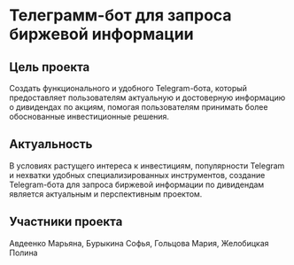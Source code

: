 # Телеграмм-бот для запроса биржевой информации 

## Цель проекта 
Создать функционального и удобного Telegram-бота, который предоставляет пользователям актуальную и достоверную информацию о дивидендах по акциям, помогая пользователям принимать более обоснованные инвестиционные решения.


## Актуальность 
В условиях растущего интереса к инвестициям, популярности Telegram и нехватки удобных специализированных инструментов, создание Telegram-бота для запроса биржевой информации по дивидендам является актуальным и перспективным проектом. 

## Участники проекта
Авдеенко Марьяна, Бурыкина Софья, Гольцова Мария, Желобицкая Полина
